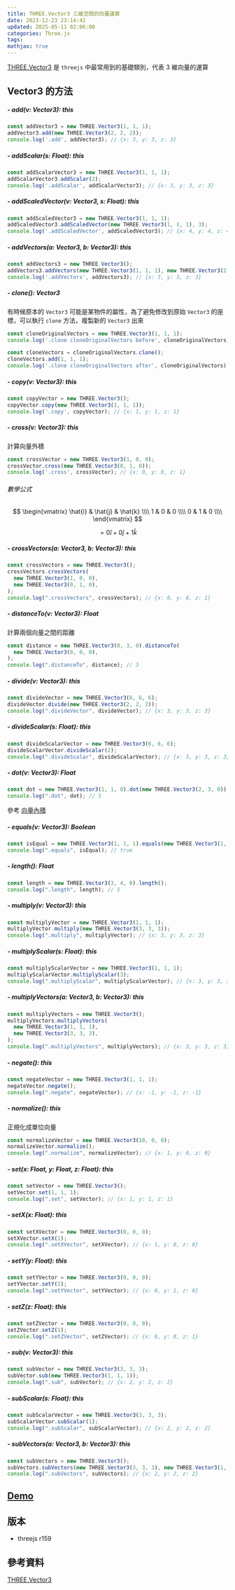 ```yaml
---
title: THREE.Vector3 三維空間的向量運算
date: 2023-12-23 23:14:42
updated: 2025-05-11 02:06:00
categories: Three.js
tags:
mathjax: true
---
```


[THREE.Vector3](https://threejs.org/docs/#api/en/math/Vector3) 是 `threejs` 中最常用到的基礎類別，代表 3 維向量的運算

## Vector3 的方法

##### **- add(v: Vector3): this**

```js
const addVector3 = new THREE.Vector3(1, 1, 1);
addVector3.add(new THREE.Vector3(2, 2, 2));
console.log('.add', addVector3); // {x: 3, y: 3, z: 3}
```

##### **- addScalar(s: Float): this**

```js
const addScalarVector3 = new THREE.Vector3(1, 1, 1);
addScalarVector3.addScalar(2);
console.log('.addScalar', addScalarVector3); // {x: 3, y: 3, z: 3}
```

<!--more-->

##### **- addScaledVector(v: Vector3, s: Float): this**

```js
const addScaledVector3 = new THREE.Vector3(1, 1, 1);
addScaledVector3.addScaledVector(new THREE.Vector3(1, 1, 1), 3);
console.log('.addScaledVector', addScaledVector3); // {x: 4, y: 4, z: 4}
```

##### **- addVectors(a: Vector3, b: Vector3): this**

```js
const addVectors3 = new THREE.Vector3();
addVectors3.addVectors(new THREE.Vector3(1, 1, 1), new THREE.Vector3(2, 2, 2));
console.log('.addVectors', addVectors3); // {x: 3, y: 3, z: 3}
```

##### **- clone(): Vector3**

有時候原本的 `Vector3` 可能是某物件的屬性，為了避免修改到原始 `Vector3` 的座標，可以執行 `clone` 方法，複製新的 `Vector3` 出來

```js
const cloneOriginalVectors = new THREE.Vector3(1, 1, 1);
console.log('.clone cloneOriginalVectors before', cloneOriginalVectors); // {x: 1, y: 1, z: 1}

const cloneVectors = cloneOriginalVectors.clone();
cloneVectors.add(1, 1, 1);
console.log('.clone cloneOriginalVectors after', cloneOriginalVectors); // {x: 1, y: 1, z: 1}
```

##### **- copy(v: Vector3): this**

```js
const copyVector = new THREE.Vector3();
copyVector.copy(new THREE.Vector3(1, 1, 1));
console.log('.copy', copyVector); // {x: 1, y: 1, z: 1}
```

##### **- cross(v: Vector3): this**

計算向量外積

```js
const crossVector = new THREE.Vector3(1, 0, 0);
crossVector.cross(new THREE.Vector3(0, 1, 0));
console.log('.cross', crossVector); // {x: 0, y: 0, z: 1}
```

###### 數學公式

$$
\begin{vmatrix}
	\hat{i} & \hat{j} & \hat{k} \\\\
	1 & 0 & 0 \\\\
	0 & 1 & 0 \\\\
\end{vmatrix}
$$

$$
= 0\hat{i} + 0\hat{j} + 1\hat{k}
$$

##### **- crossVectors(a: Vector3, b: Vector3): this**
```js
const crossVectors = new THREE.Vector3();
crossVectors.crossVectors(
  new THREE.Vector3(1, 0, 0),
  new THREE.Vector3(0, 1, 0),
);
console.log(".crossVectors", crossVectors); // {x: 0, y: 0, z: 1}
```

##### **- distanceTo(v: Vector3): Float**
計算兩個向量之間的距離
```js
const distance = new THREE.Vector3(0, 3, 0).distanceTo(
  new THREE.Vector3(0, 0, 0),
);
console.log(".distanceTo", distance); // 3
```

##### **- divide(v: Vector3): this**
```js
const divideVector = new THREE.Vector3(6, 6, 6);
divideVector.divide(new THREE.Vector3(2, 2, 2));
console.log(".divideVector", divideVector); // {x: 3, y: 3, z: 3}
```

##### **- divideScalar(s: Float): this**
```js
const divideScalarVector = new THREE.Vector3(6, 6, 6);
divideScalarVector.divideScalar(2);
console.log(".divideScalar", divideScalarVector); // {x: 3, y: 3, z: 3}
```

##### **- dot(v: Vector3): Float**
```js
const dot = new THREE.Vector3(1, 1, 0).dot(new THREE.Vector3(2, 3, 0));
console.log(".dot", dot); // 5
```

參考 <a href="/2023/12/11/向量內積/" target="_blank" rel="noreferrer noopenner">向量內積</a>

##### **- equals(v: Vector3): Boolean**
```js
const isEqual = new THREE.Vector3(1, 1, 1).equals(new THREE.Vector3(1, 1, 1));
console.log(".equals", isEqual); // true
```

##### **- length(): Float**
```js
const length = new THREE.Vector3(3, 4, 0).length();
console.log(".length", length); // 5
```

##### **- multiply(v: Vector3): this**
```js
const multiplyVector = new THREE.Vector3(1, 1, 1);
multiplyVector.multiply(new THREE.Vector3(3, 3, 3));
console.log(".multiply", multiplyVector); // {x: 3, y: 3, z: 3}
```

##### **- multiplyScalar(s: Float): this**
```js
const multiplyScalarVector = new THREE.Vector3(1, 1, 1);
multiplyScalarVector.multiplyScalar(3);
console.log(".multiplyScalar", multiplyScalarVector); // {x: 3, y: 3, z: 3}
```

##### **- multiplyVectors(a: Vector3, b: Vector3): this**
```js
const multiplyVectors = new THREE.Vector3();
multiplyVectors.multiplyVectors(
  new THREE.Vector3(1, 1, 1),
  new THREE.Vector3(3, 3, 3),
);
console.log(".multiplyVectors", multiplyVectors); // {x: 3, y: 3, z: 3}
```

##### **- negate(): this**
```js
const negateVector = new THREE.Vector3(1, 1, 1);
negateVector.negate();
console.log(".negate", negateVector); // {x: -1, y: -1, z: -1}
```

##### **- normalize(): this**
正規化成單位向量

```js
const normalizeVector = new THREE.Vector3(10, 0, 0);
normalizeVector.normalize();
console.log(".normalize", normalizeVector); // {x: 1, y: 0, z: 0}
```

##### **- set(x: Float, y: Float, z: Float): this**
```js
const setVector = new THREE.Vector3();
setVector.set(1, 1, 1);
console.log(".set", setVector); // {x: 1, y: 1, z: 1}
```

##### **- setX(x: Float): this**
```js
const setXVector = new THREE.Vector3(0, 0, 0);
setXVector.setX(1);
console.log(".setXVector", setXVector); // {x: 1, y: 0, z: 0}
```

##### **- setY(y: Float): this**
```js
const setYVector = new THREE.Vector3(0, 0, 0);
setYVector.setY(1);
console.log(".setYVector", setYVector); // {x: 0, y: 1, z: 0}
```

##### **- setZ(z: Float): this**
```js
const setZVector = new THREE.Vector3(0, 0, 0);
setZVector.setZ(1);
console.log(".setZVector", setZVector); // {x: 0, y: 0, z: 1}
```

##### **- sub(v: Vector3): this**
```js
const subVector = new THREE.Vector3(3, 3, 3);
subVector.sub(new THREE.Vector3(1, 1, 1));
console.log(".sub", subVector); // {x: 2, y: 2, z: 2}
```

##### **- subScalar(s: Float): this**
```js
const subScalarVector = new THREE.Vector3(3, 3, 3);
subScalarVector.subScalar(1);
console.log(".subScalar", subScalarVector); // {x: 2, y: 2, z: 2}
```

##### **- subVectors(a: Vector3, b: Vector3): this**
```js
const subVectors = new THREE.Vector3();
subVectors.subVectors(new THREE.Vector3(3, 3, 3), new THREE.Vector3(1, 1, 1));
console.log(".subVectors", subVectors); // {x: 2, y: 2, z: 2}
```

## [Demo](https://codesandbox.io/p/devbox/threejs-vector3-m4s4rt?file=%2Fsrc%2Fbasic%2Findex.js)

## 版本
- threejs r159

## 參考資料
[THREE.Vector3](https://threejs.org/docs/#api/en/math/Vector3)